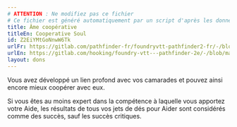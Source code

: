 ```yaml
---
# ATTENTION : Ne modifiez pas ce fichier
# Ce fichier est généré automatiquement par un script d'après les données du module Foundry VTT officiel et de sa traduction
title: Âme coopérative
titleEn: Cooperative Soul
id: Z2EiYMtGoNnwW6Tk
urlFr: https://gitlab.com/pathfinder-fr/foundryvtt-pathfinder2-fr/-/blob/master/data/feats/Z2EiYMtGoNnwW6Tk.htm
urlEn: https://gitlab.com/hooking/foundry-vtt---pathfinder-2e/-/blob/master/packs/data/feats.db/cooperative-soul.json
layout: dons
---
```

Vous avez développé un lien profond avec vos camarades et pouvez ainsi encore mieux coopérer avec eux.

Si vous êtes au moins expert dans la compétence à laquelle vous apportez votre Aide, les résultats de tous vos jets de dés pour Aider sont considérés comme des succès, sauf les succès critiques.
